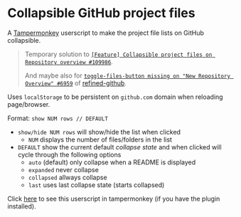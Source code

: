 # Collapsible GitHub project files

A [Tampermonkey](https://www.tampermonkey.net/ "official tampermonkey website") userscript to make the project file lists on GitHub collapsible.

>
> Temporary solution to [`[Feature] Collapsible project files on Repository overview #109986`](https://github.com/orgs/community/discussions/109986 "open GitHub/community discussion 109986").
>
> And maybe also for [`toggle-files-button missing on "New Repository Overview" #6959`](https://github.com/refined-github/refined-github/issues/6959 "open GitHub/refined-github issue 6959")
> of [refined-github](https://github.com/refined-github/refined-github "GitHub: refined-github/refined-github").
>

Uses `localStorage` to be persistent on `github.com` domain when reloading page/browser.

Format: `show NUM rows // DEFAULT`

- `show/hide NUM rows` will show/hide the list when clicked
  - `NUM` displays the number of files/folders in the list
- `DEFAULT` show the current default _collapse state_ and when clicked will cycle through the following options
  - `auto` (default) only collapse when a README is displayed
  - `expanded` never collapse
  - `collapsed` allways collapse
  - `last` uses last collapse state (starts collapsed)

Click [here](https://github.com/MAZ01001/CollapsibleGitHubProjectFiles/raw/main/github_collapse.user.js "GitHub raw URL to github_collapse.user.js file") to see this userscript in tampermonkey (if you have the plugin installed).
